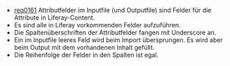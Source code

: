 * [req0161](https://github.com/PolitAktiv/politaktiv-requirements/tree/master/de/requirements/req0161.md)
Attributfelder im Inputfile (und Outputfile) sind Felder für die Attribute in Liferay-Content.
 * Es sind alle in Liferay vorkommenden Felder aufzuführen.
 * Die Spaltenüberschriften der Attributfelder fangen mit Underscore an.
 * Ein im Inputfile leeres Feld wird beim Import übersprungen. Es wird aber beim Output mit dem vorhandenen Inhalt gefüllt.
 * Die Reihenfolge der Felder in den Spalten ist egal.